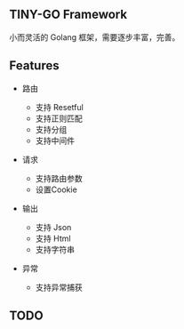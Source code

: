 ## TINY-GO Framework

小而灵活的 Golang 框架，需要逐步丰富，完善。

## Features

- 路由
    - 支持 Resetful
    - 支持正则匹配
    - 支持分组
    - 支持中间件

- 请求
    - 支持路由参数
    - 设置Cookie
    
- 输出
    - 支持 Json
    - 支持 Html
    - 支持字符串
    
- 异常
    - 支持异常捕获
  
## TODO


